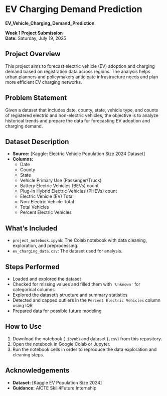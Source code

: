 # EV Charging Demand Prediction

**EV_Vehicle_Charging_Demand_Prediction**

**Week 1 Project Submission**  
**Date:** Saturday, July 19, 2025

## Project Overview
This project aims to forecast electric vehicle (EV) adoption and charging demand based on registration data across regions. The analysis helps urban planners and policymakers anticipate infrastructure needs and plan more efficient EV charging networks.

## Problem Statement
Given a dataset that includes date, county, state, vehicle type, and counts of registered electric and non-electric vehicles, the objective is to analyze historical trends and prepare the data for forecasting EV adoption and charging demand.

## Dataset Description

- **Source:** [Kaggle: Electric Vehicle Population Size 2024 Dataset]
- **Columns:**
    - Date
    - County
    - State
    - Vehicle Primary Use (Passenger/Truck)
    - Battery Electric Vehicles (BEVs) count
    - Plug-In Hybrid Electric Vehicles (PHEVs) count
    - Electric Vehicle (EV) Total
    - Non-Electric Vehicle Total
    - Total Vehicles
    - Percent Electric Vehicles

## What’s Included

- `project_notebook.ipynb`: The Colab notebook with data cleaning, exploration, and preprocessing.
- `ev_charging_data.csv`: The dataset used for analysis.

## Steps Performed

- Loaded and explored the dataset
- Checked for missing values and filled them with `'Unknown'` for categorical columns
- Explored the dataset’s structure and summary statistics
- Detected and capped outliers in the `Percent Electric Vehicles` column using IQR
- Prepared data for possible future modeling

## How to Use

1. Download the notebook (`.ipynb`) and dataset (`.csv`) from this repository.
2. Open the notebook in Google Colab or Jupyter.
3. Run the notebook cells in order to reproduce the data exploration and cleaning steps.

## Acknowledgements

- **Dataset:** [Kaggle EV Population Size 2024]
- **Guidance:** AICTE Skill4Future Internship
